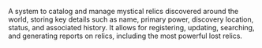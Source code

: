 A system to catalog and manage mystical relics discovered around the world, storing key details such as name, primary power, discovery location, status, and associated history. It allows for registering, updating, searching, and generating reports on relics, including the most powerful lost relics.